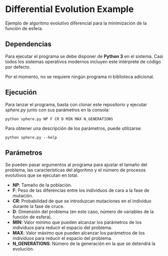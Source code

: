 # Differential Evolution Example

Ejemplo de algoritmo evolutivo diferencial para la minimización de la función de esfera.

## Dependencias

Para ejecutar el programa se debe disponer de **Python 3** en el sistema. Casi todos los sistemas operativos modernos incluyen este intérprete de código por defecto.

Por el momento, no se requiere ningún programa ni biblioteca adicional.

## Ejecución

Para lanzar el programa, basta con clonar este repositorio y ejecutar *sphere.py* junto con sus parámetros en la consola:

```
python sphere.py NP F CR D MIN MAX N_GENERATIONS 
```

Para obtener una descripción de los parámetros, puede utilizarse:

```
python sphere.py --help
````

## Parámetros

Se pueden pasar argumentos al programa para ajustar el tamaño del problema, las características del algoritmo y el número de procesos evolutivos que se ejecutan en total.

- **NP**: Tamaño de la población.
- **F**: Peso de las diferencias entre los individuos de cara a la fase de mutación.
- **CR**: Probabilidad de que se introduzcan mutaciones en el individuo durante la fase de cruce.
- **D**: Dimensión del problema (en este caso, número de variables de la función de esfera).
- **MIN**: Valor mínimo que pueden alcanzar los parámetros de los individuos para reducir el espacio del problema.
- **MAX**: Valor máximo que pueden alcanzar los parámetros de los individuos para reducir el espacio del problema.
- **N_GENERATIONS**: Número de la generación en la que se detendrá la evolución.
